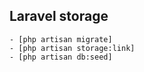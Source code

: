 ## Laravel storage
    - [php artisan migrate]
    - [php artisan storage:link]
    - [php artisan db:seed]